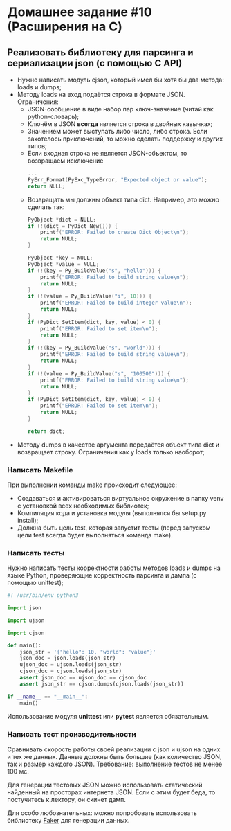 # Домашнее задание #10 (Расширения на C)

## Реализовать библиотеку для парсинга и сериализации json (с помощью C API)
- Нужно написать модуль cjson, который имел бы хотя бы два метода: loads и dumps;
- Методу loads на вход подаётся строка в формате JSON. Ограничения:
    * JSON-сообщение в виде набор пар ключ-значение (читай как python-словарь);
    * Ключём в JSON **всегда** является строка в двойных кавычках;
    * Значением может выступать либо число, либо строка. Если захотелось приключений, то можно сделать поддержку и других типов;
    * Если входная строка не является JSON-объектом, то возвращаем исключение
       ```C
       ...
       PyErr_Format(PyExc_TypeError, "Expected object or value");
       return NULL;
       ```
    * Возвращать мы должны объект типа dict. Например, это можно сделать так:
        ```C
        PyObject *dict = NULL;
        if (!(dict = PyDict_New())) {
            printf("ERROR: Failed to create Dict Object\n");
            return NULL;
        }

        PyObject *key = NULL;
        PyObject *value = NULL;
        if (!(key = Py_BuildValue("s", "hello"))) {
            printf("ERROR: Failed to build string value\n");
            return NULL;
        }
        if (!(value = Py_BuildValue("i", 10))) {
            printf("ERROR: Failed to build integer value\n");
            return NULL;
        }
        if (PyDict_SetItem(dict, key, value) < 0) {
            printf("ERROR: Failed to set item\n");
            return NULL;
        }
        if (!(key = Py_BuildValue("s", "world"))) {
            printf("ERROR: Failed to build string value\n");
            return NULL;
        }
        if (!(value = Py_BuildValue("s", "100500"))) {
            printf("ERROR: Failed to build string value\n");
            return NULL;
        }
        if (PyDict_SetItem(dict, key, value) < 0) {
            printf("ERROR: Failed to set item\n");
            return NULL;
        }

        return dict;
        ```
- Методу dumps в качестве аргумента передаётся объект типа dict и возвращает строку. Ограничения как у loads только наоборот;

### Написать Makefile
При выполнении команды make происходит следующее:
- Создаваться и активироваться виртуальное окружение в папку venv с установкой всех необходимых библиотек;
- Компиляция кода и установка модуля (выполнялся бы setup.py install);
- Должна быть цель test, которая запустит тесты (перед запуском цели test всегда будет выполняться команда make).

### Написать тесты
Нужно написать тесты корректности работы методов loads и dumps на языке Python, проверяющие корректность парсинга и дампа (с помощью unittest);
```Python
#! /usr/bin/env python3

import json

import ujson

import cjson

def main():
    json_str = '{"hello": 10, "world": "value"}'
    json_doc = json.loads(json_str)
    ujson_doc = ujson.loads(json_str)
    cjson_doc = cjson.loads(json_str)
    assert json_doc == ujson_doc == cjson_doc
    assert json_str == cjson.dumps(cjson.loads(json_str))

if __name__ == "__main__":
    main()
```
Использование модуля **unittest** или **pytest** является обязательным.

### Написать тест производительности
Сравнивать скорость работы своей реализации с json и ujson на одних и тех же данных. Данные должны быть большие (как количество JSON, так и размер каждого JSON). Требование: выполнение тестов не менее 100 мс.

Для генерации тестовых JSON можно использовать статический найденный на просторах интернета JSON. Если с этим будет беда, то постучитесь к лектору, он скинет дамп.

Для особо любознательных: можно попробовать использовать библиотеку [Faker](https://faker.readthedocs.io/en/master/) для генерации данных.